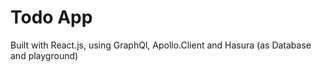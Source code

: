 # Todo App

Built with React.js, using GraphQl, Apollo.Client and Hasura (as Database and playground)

